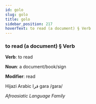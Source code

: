 ```yaml
---
id: golo
slug: golo
title: golo
sidebar_position: 217
hoverText: to read (a document) § Verb
---
```


### to read (a document) § Verb

**Verb**: to read

**Noun**: a document/book/sign

**Modifier**: read

Hijazi Arabic قرا gara /ɡara/

*Afroasiatic Language Family*